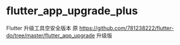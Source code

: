 # flutter_app_upgrade_plus
Flutter 升级工具空安全版本  原 https://github.com/781238222/flutter-do/tree/master/flutter_app_upgrade 升级版
